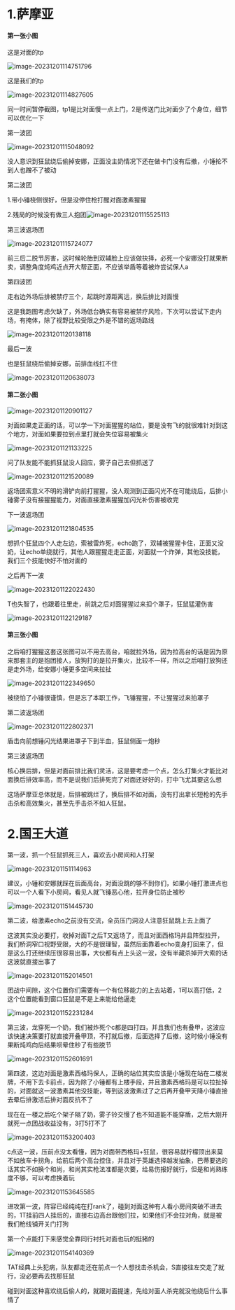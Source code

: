 # 1.萨摩亚

#### 第一张小图

这是对面的tp

![image-20231201114751796](image/image-20231201114751796.png)

这是我们的tp

![image-20231201114827605](image/image-20231201114827605.png)

同一时间暂停截图，tp1是比对面慢一点上门，2是传送门比对面少了个身位，细节可以优化一下



第一波团

![image-20231201115048092](image/image-20231201115048092.png)

没人意识到狂鼠绕后偷掉安娜，正面没主奶情况下还在做卡门没有后撤，小锤抡不到人也蹭不了被动



第二波团

1.带小锤桡侧很好，但是没停住枪打醒对面激素猩猩

2.残局的时候没有做三人抱团![image-20231201115525113](image/image-20231201115525113.png)



第三波返场团

![image-20231201115724077](image/image-20231201115724077.png)

前三后二脱节厉害，这时候轮胎到双辅脸上应该做抉择，必死一个安娜没打就果断卖，调整角度炖鸡近点开大帮正面，不应该举盾等着被炸尝试保人a



第四波团

走右边外场后排被禁疗三个，起跳时源距离远，换后排比对面慢

这是我跑图考虑欠缺了，外场低台确实有容易被禁疗风险，下次可以尝试下走内场，有掩体，除了视野比较受限之外是不错的返场路线

![image-20231201120138118](image/image-20231201120138118.png)



最后一波

也是狂鼠绕后偷掉安娜，前排血线扛不住

![image-20231201120638073](image/image-20231201120638073.png)





#### 第二张小图

![image-20231201120901127](image/image-20231201120901127.png)

对面如果走正面的话，可以学一下对面猩猩的站位，要是没有飞的就很难针对到这个地方，对面如果要拉到点里打就会失位容易被集火

![image-20231201121133225](image/image-20231201121133225.png)

问了队友能不能抓狂鼠没人回应，雾子自己去但抓送了

![image-20231201121520089](image/image-20231201121520089.png)

返场团索意义不明的滑铲向前打猩猩，没人观测到正面闪光不在可能绕后，后排小锤雾子没有接猩猩能力，对面直接激素猩猩加闪光补伤害被收完

下一波返场团

![image-20231201121804535](image/image-20231201121804535.png)

想抓个狂鼠四个人走左边，索被雷炸死，echo跑了，双辅被猩猩卡住，正面又没奶，让echo单绕就行，其他人跟猩猩走走正面，对面就一个炸弹，其他没技能，我们三个技能快好不怕对面的



之后再下一波

![image-20231201122022430](image/image-20231201122022430.png)

T也失智了，也跟着往里走，前跳之后对面猩猩过来扣个罩子，狂鼠猛灌伤害

![image-20231201122129187](image/image-20231201122129187.png)



#### 第三张小图

之后咱打猩猩这套这张图可以不用去高台，咱就拉外场，因为拉高台的话是因为原来那套主的是抱团接人，放狗打的是拉开集火，比较不一样，所以之后咱打放狗还是走外场，给安娜小锤更多空间来拉扯

![image-20231201122349650](image/image-20231201122349650.png)

被绕怕了小锤很谨慎，但是忘了本职工作，飞锤猩猩，不让猩猩过来拍罩子



第二波返场团

![image-20231201122802371](image/image-20231201122802371.png)

盾击向前想锤闪光结果进罩子下到半血，狂鼠侧面一炮秒



第三波返场团

核心换后排，但是对面前排比我们灵活，这是要考虑一个点，怎么打集火才能比对面换后排效率高，而不是说我们后排死完了对面还好好的，打中飞尤其要这么想



这场萨摩亚总体就是，后排被跳烂了，换后排不如对面，没有打出拿长短枪的先手击杀和高效集火，甚至先手击杀不如人狂鼠。





# 2.国王大道

第一波，抓一个狂鼠抓死三人，喜欢去小房间和人打架

![image-20231201151114963](image/image-20231201151114963.png)

建议，小锤和安娜就踩在后面高台，对面没跳的够不到你们，如果小锤打激进点也可以一个人看下小房间，看见人就飞锤恶心他，拉开身位防止被秒



![image-20231201151445730](image/image-20231201151445730.png)

第二波，给激素echo之前没有交流，全员压门洞没人注意狂鼠跳上去上面了

这波其实没必要打，收掉对面T之后T又返场了，而且对面西格玛并且阵型拉开，我们桥洞窄口视野受限，大的不是很理智，虽然后面靠着echo变身打回来了，但是这么打还继续压很容易出事，大伙都有点上头这一波，没有半藏杀掉开大索的话这波就直接出事了

![image-20231201152014501](image/image-20231201152014501.png)

团战中间隙，这个位置你们需要有一个有位移能力的上去站着，1可以高打低，2这个位置能看到窗口狂鼠是不是上来能给他逼走



![image-20231201152231284](image/image-20231201152231284.png)

第三波，龙穿死一个奶，我们被炸死个c都是四打四，并且我们也有叠甲，这波应该快速决策要打就直接开叠甲顶，不打就后撤，后面选择了后撤，这时候小锤没有果断炖鸡向后结果呗晕住秒了有些脱节



![image-20231201152601691](image/image-20231201152601691.png)

第四波，这边对面是激素西格玛保人，正确的站位其实应该是小锤现在站在二楼发牌，不用下去卡前点，因为除了小锤都有上楼手段，并且激素西格玛是可以拉扯掉的，对面就这一波激素其他没技能，等到这波激素过了之后再开叠甲天降小锤直接去晕后排激活后排对面反抗不了

现在在一楼之后吃个架子隔了奶，雾子铃交慢了也不知道能不能穿盾，之后大刚开就死一点团战收益没有，3打5打不了



![image-20231201153200403](image/image-20231201153200403.png)

c点这一波，压前点没太看懂，因为对面带西格玛+狂鼠，很容易就柠檬顶出来莫不如放车卡拐角，给前后两个高台控住，并且对于英雄选择越发抽象，巴蒂要选的话其实不如换个和尚，和尚其实枪法准都是次要，给易伤报好就行，但是和尚熟练度不够，可以考虑换着玩



![image-20231201153645585](image/image-20231201153645585.png)

进攻第一波，阵容已经纯纯在打rank了，碰到对面这种有人看小房间突破不进去的，1T挂前四人挂后的，直接右边高台跟他们拉，如果他们不会拉对角，就是被我们枪线铺开关门打狗

第一个点能打下来感觉全靠同行衬托对面也玩的挺猪的



![image-20231201154140369](image/image-20231201154140369.png)

TAT经典上头犯病，队友都走还在前点一个人想找击杀机会，S直接往左交走了就行，没必要再去找那狂鼠

碰到对面这种喜欢绕后偷人的，就跟对面提速，先给对面人杀完就没他绕后什么事情了